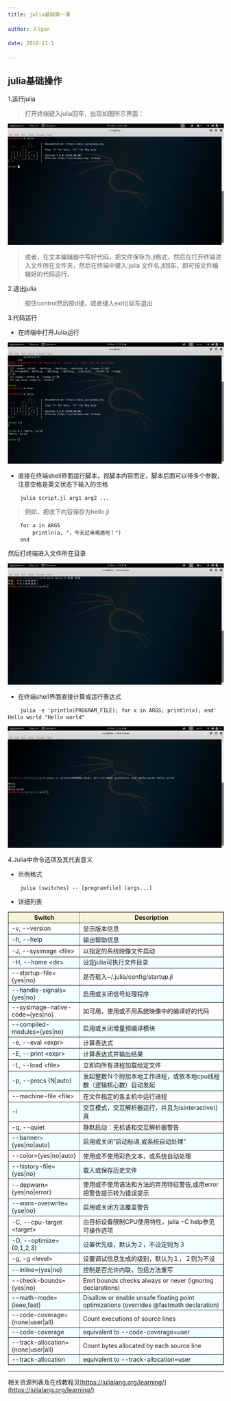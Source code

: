 ```yaml
---
title: julia基础第一课

author: Ａlgar

date: 2018-11-1

---
```


## julia基础操作

1.运行julia

> 打开终端键入julia回车，出现如图所示界面：

![open julia](/assets/img/fltjulia1.png)

> 或者，在文本编辑器中写好代码，把文件保存为.jl格式，然后在打开终端进入文件所在文件夹，然后在终端中键入:julia 文件名.jl回车，即可按文件编辑好的代码运行。

2.退出julia

> 按住control然后按d键，或者键入exit()回车退出

3.代码运行

- 在终端中打开Julia运行

![run in terminator](/assets/img/LJulia1.png)

- 直接在终端shell界面运行脚本，视脚本内容而定，脚本后面可以带多个参数，注意空格是英文状态下输入的空格

```
    julia script.jl arg1 arg2 ...
```
>例如，把收下内容保存为hello.jl

```
    for a in ARGS
        println(a, "，今天过来喝酒吧！")
    end
```
然后打终端进入文件所在目录

![hello.jl](/assets/img/LJulia2.png)

- 在终端shell界面直接计算或运行表达式

```
    julia -e 'println(PROGRAM_FILE); for x in ARGS; println(x); end' Hello world "Hello world"
```
![helloworld](/assets/img/LJulia3.png)

4.Julia中命令选项及其代表意义

- 示例格式

```
    julia [switches] -- [programfile] [args...]
```
- 详细列表

<table border="1">
    <tr bgcolor="Beige";>
        <th>Switch</th>
        <th>Description</th>
    </tr>
    <tr>
        <td>-v, --version</td>
        <td>显示版本信息</td>
    </tr>
    <tr bgcolor="Azure">
        <td>-h, --help</td>
         <td>输出帮助信息</td>
    </tr>
    <tr>
        <td>-J, --sysimage &lt;file&gt;</td>
        <td>以指定的系统映像文件启动</td>
    </tr>
    <tr bgcolor="Azure">
        <td>-H, --home &lt;dir&gt;</td>
        <td>设定julia可执行文件目录</td>
    </tr>
    <tr>
        <td>--startup-file={yes|no}</td>
        <td>是否载入~/.julia/config/startup.jl</td>
    </tr>
    <tr bgcolor="Azure">
        <td>--handle-signals={yes|no}</td>
        <td>启用或关闭信号处理程序</td>
    </tr>
    <tr>
        <td>--sysimage-native-code={yes|no}</td>
        <td>如可用，使用或不用系统映像中的编译好的代码</td>
    </tr>
    <tr bgcolor="Azure">
        <td>--compiled-modules={yes|no}</td>
        <td>启用或关闭增量预编译模块</td>
    </tr>
    <tr>
        <td>-e, --eval &lt;expr&gt;</td>
        <td>计算表达式</td>
    </tr>
    <tr bgcolor="Azure">
        <td>-E, --print &lt;expr&gt;</td>
        <td>计算表达式并输出结果</td>
    </tr>
    <tr>
        <td>-L, --load &lt;file&gt;</td>
        <td>立即向所有进程加载给定文件</td>
    </tr>
    <tr bgcolor="Azure">
        <td>-p, --procs {N|auto}</td>
        <td>发起整数Ｎ个附加本地工作进程，或依本地cpu线程数（逻辑核心数）自动发起</td>
    </tr>
    <tr>
        <td>--machine-file &lt;file&gt;</td>
        <td>在文件指定的各主机中运行进程</td>
    </tr>
    <tr bgcolor="Azure">
        <td>-i</td>
        <td>交互模式，交互解析器运行，并且为isinteractive()真</td>
    </tr>
    <tr>
        <td>-q, --quiet</td>
        <td>静默启动：无标语和交互解析器警告</td>
    </tr>
    <tr bgcolor="Azure">
        <td>--banner={yes|no|auto}</td>
        <td>启用或关闭“启动标语,或系统自动处理”</td>
    </tr>
    <tr>
        <td>--color={yes|no|auto}</td>
        <td>使用或不使用彩色文本，或系统自动处理</td>
    </tr>
    <tr bgcolor="Azure">
        <td>--history-file={yes|no}</td>
        <td>载入或保存历史文件</td>
    </tr>
    <tr>
        <td>--depwarn={yes|no|error}</td>
        <td>使用或不使用语法和方法的弃用特征警告,或用error把警告提示转为错误提示</td>
    </tr>
    <tr bgcolor="Azure">
        <td>--warn-overwrite={yse|no}</td>
        <td>启用或关闭方法覆盖警告</td>
    </tr>
    <tr>
        <td>-C, --cpu-target &lt;target&gt;</td>
        <td>由目标设备限制CPU使用特性，julia -C help参见可操作选项</td>
    </tr>
    <tr bgcolor="Azure">
        <td>-O, --optimize={0,1,2,3}</td>
        <td>设置优先级，默认为２，不设定则为３</td>
    </tr>
    <tr>
        <td>-g, -g &lt;level&gt;</td>
        <td>设置调试信息生成的级别，默认为１，２则为不设</td>
    </tr>
    <tr bgcolor="Azure">
        <td>--inline={yes|no}</td>
        <td>控制是否允许内联，包括方法重写</td>
    </tr>
    <tr>
        <td>--check-bounds={yes|no}</td>
        <td>Emit bounds checks always or never (ignoring declarations)</td>
    </tr>
    <tr bgcolor="Azure">
        <td>--math-mode={ieee,fast}</td>
        <td>Disallow or enable unsafe floating point optimizations (overrides @fastmath declaration)</td>
    </tr>
    <tr>
        <td>--code-coverage={none|user|all}</td>
        <td>Count executions of source lines</td>
    </tr>
    <tr bgcolor="Azure">
        <td>--code-coverage</td>
        <td>equivalent to --code-coverage=user</td>
    </tr>
    <tr>
        <td>--track-allocation={none|user|all}</td>
        <td>Count bytes allocated by each source line</td>
    </tr>
    <tr bgcolor="Azure">
        <td>--track-allocation</td>
        <td>equivalent to --track-allocation=user</td>
    </tr>
</table>


---
 相关资源列表及在线教程见[https://julialang.org/learning/](https://julialang.org/learning/)

